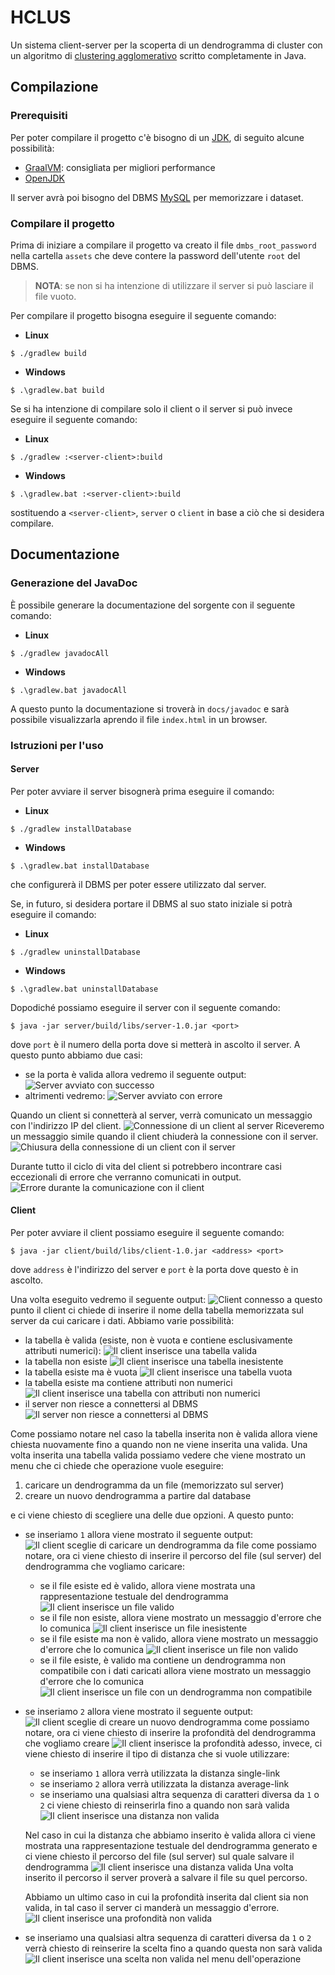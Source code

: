 # HCLUS

Un sistema client-server per la scoperta di un dendrogramma di cluster con un algoritmo di [clustering agglomerativo](https://it.wikipedia.org/wiki/Clustering_gerarchico) scritto completamente in Java.

## Compilazione

### Prerequisiti

Per poter compilare il progetto c'è bisogno di un [JDK](https://www.oracle.com/java/), di seguito alcune possibilità:
* [GraalVM](https://www.graalvm.org/): consigliata per migliori performance
* [OpenJDK](https://adoptium.net/)

Il server avrà poi bisogno del DBMS [MySQL](https://mysql.com/) per memorizzare i dataset.

### Compilare il progetto

Prima di iniziare a compilare il progetto va creato il file `dmbs_root_password` nella cartella `assets` che deve contere
la password dell'utente `root` del DBMS.

> **NOTA**: se non si ha intenzione di utilizzare il server si può lasciare il file vuoto.

Per compilare il progetto bisogna eseguire il seguente comando:
* **Linux**
```
$ ./gradlew build
```
* **Windows**
```
$ .\gradlew.bat build
```

Se si ha intenzione di compilare solo il client o il server si può invece eseguire il seguente comando:
* **Linux**
```
$ ./gradlew :<server-client>:build
```
* **Windows**
```
$ .\gradlew.bat :<server-client>:build
```
sostituendo a `<server-client>`, `server` o `client` in base a ciò che si desidera compilare.

## Documentazione

### Generazione del JavaDoc

È possibile generare la documentazione del sorgente con il seguente comando:
* **Linux**
```
$ ./gradlew javadocAll
```
* **Windows**
```
$ .\gradlew.bat javadocAll
```
A questo punto la documentazione si troverà in `docs/javadoc` e sarà possibile visualizzarla aprendo il file `index.html` in un browser.

### Istruzioni per l'uso

#### Server

Per poter avviare il server bisognerà prima eseguire il comando:
* **Linux**
```
$ ./gradlew installDatabase
```
* **Windows**
```
$ .\gradlew.bat installDatabase
```
che configurerà il DBMS per poter essere utilizzato dal server.

Se, in futuro, si desidera portare il DBMS al suo stato iniziale si potrà eseguire il comando:
* **Linux**
```
$ ./gradlew uninstallDatabase
```
* **Windows**
```
$ .\gradlew.bat uninstallDatabase
```

Dopodiché possiamo eseguire il server con il seguente comando:
```
$ java -jar server/build/libs/server-1.0.jar <port>
```
dove `port` è il numero della porta dove si metterà in ascolto il server. A questo punto abbiamo due casi:
* se la porta è valida allora vedremo il seguente output: ![Server avviato con successo](imgs/avvio_server_successo.png)
* altrimenti vedremo: ![Server avviato con errore](imgs/avvio_server_errore.png)

Quando un client si connetterà al server, verrà comunicato un messaggio con l'indirizzo IP del client.
![Connessione di un client al server](imgs/server_client_connesso.png)
Riceveremo un messaggio simile quando il client chiuderà la connessione con il server.
![Chiusura della connessione di un client con il server](imgs/server_client_disconnesso.png)

Durante tutto il ciclo di vita del client si potrebbero incontrare casi eccezionali di errore che verranno comunicati in
output.
![Errore durante la comunicazione con il client](imgs/server_errore_client.png)

#### Client

Per poter avviare il client possiamo eseguire il seguente comando:
```
$ java -jar client/build/libs/client-1.0.jar <address> <port>
```
dove `address` è l'indirizzo del server e `port` è la porta dove questo è in ascolto.

Una volta eseguito vedremo il seguente output:
![Client connesso](imgs/client_intro.png)
a questo punto il client ci chiede di inserire il nome della tabella memorizzata sul server da cui caricare i dati.
Abbiamo varie possibilità:
* la tabella è valida (esiste, non è vuota e contiene esclusivamente attributi numerici): 
  ![Il client inserisce una tabella valida](imgs/client_tabella_valida.png)
* la tabella non esiste
  ![Il client inserisce una tabella inesistente](imgs/client_tabella_inesistente.png)
* la tabella esiste ma è vuota
  ![Il client inserisce una tabella vuota](imgs/client_tabella_vuota.png)
* la tabella esiste ma contiene attributi non numerici
  ![Il client inserisce una tabella con attributi non numerici](imgs/client_tabella_non_numerica.png)
* il server non riesce a connettersi al DBMS
  ![Il server non riesce a connettersi al DBMS](imgs/client_server_non_connesso_dbms.png)
 
Come possiamo notare nel caso la tabella inserita non è valida allora viene chiesta nuovamente fino a quando non ne viene
inserita una valida.
Una volta inserita una tabella valida possiamo vedere che viene mostrato un menu che ci chiede che operazione vuole
eseguire:
1. caricare un dendrogramma da un file (memorizzato sul server)
2. creare un nuovo dendrogramma a partire dal database
 
e ci viene chiesto di scegliere una delle due opzioni. A questo punto:
* se inseriamo `1` allora viene mostrato il seguente output: 
  ![Il client sceglie di caricare un dendrogramma da file](imgs/client_sceglie_dendrogramma_da_file.png)
  come possiamo notare, ora ci viene chiesto di inserire il percorso del file (sul server) del dendrogramma che vogliamo
  caricare:
  * se il file esiste ed è valido, allora viene mostrata una rappresentazione testuale del dendrogramma
    ![Il client inserisce un file valido](imgs/client_inserisce_file_valido.png)
  * se il file non esiste, allora viene mostrato un messaggio d'errore che lo comunica
    ![Il client inserisce un file inesistente](imgs/client_inserisce_file_inesistente.png)
  * se il file esiste ma non è valido, allora viene mostrato un messaggio d'errore che lo comunica
    ![Il client inserisce un file non valido](imgs/client_inserisce_file_non_valido.png)
  * se il file esiste, è valido ma contiene un dendrogramma non compatibile con i dati caricati allora viene mostrato un
    messaggio d'errore che lo comunica
    ![Il client inserisce un file con un dendrogramma non compatibile](imgs/client_inserisce_file_dendrogramma_non_compatibile.png)
* se inseriamo `2` allora viene mostrato il seguente output:
  ![Il client sceglie di creare un nuovo dendrogramma](imgs/client_sceglie_nuovo_dendrogramma.png)
  come possiamo notare, ora ci viene chiesto di inserire la profondità del dendrogramma che vogliamo creare
  ![Il client inserisce la profondità](imgs/client_inserisce_profondita_valida.png)
  adesso, invece, ci viene chiesto di inserire il tipo di distanza che si vuole utilizzare:
  * se inseriamo `1` allora verrà utilizzata la distanza single-link
  * se inseriamo `2` allora verrà utilizzata la distanza average-link
  * se inseriamo una qualsiasi altra sequenza di caratteri diversa da `1` o `2` ci viene chiesto di reinserirla fino a 
    quando non sarà valida
    ![Il client inserisce una distanza non valida](imgs/client_inserisce_distanza_non_valida.png)

  Nel caso in cui la distanza che abbiamo inserito è valida allora ci viene mostrata una rappresentazione testuale del 
  dendrogramma generato e ci viene chiesto il percorso del file (sul server) sul quale salvare il dendrogramma
  ![Il client inserisce una distanza valida](imgs/client_inserisce_distanza_valida.png)
  Una volta inserito il percorso il server proverà a salvare il file su quel percorso.

  Abbiamo un ultimo caso in cui la profondità inserita dal client sia non valida, in tal caso il server ci manderà un
  messaggio d'errore.
  ![Il client inserisce una profondità non valida](imgs/client_inserisce_profondita_non_valida.png)
* se inseriamo una qualsiasi altra sequenza di caratteri diversa da `1` o `2` verrà chiesto di reinserire la scelta fino a 
  quando questa non sarà valida
  ![Il client inserisce una scelta non valida nel menu dell'operazione](imgs/client_scelta_non_valida_menu_operazione.png)
